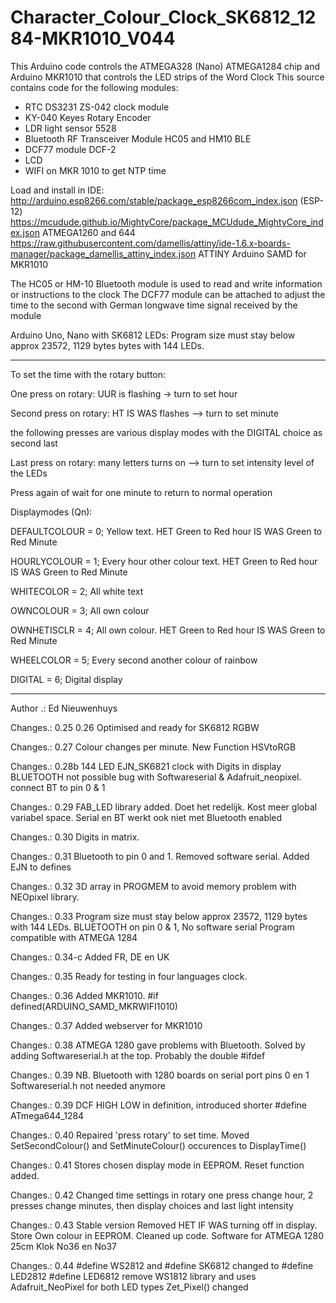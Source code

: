 # Character_Colour_Clock_SK6812_1284-MKR1010_V044
This Arduino code controls the ATMEGA328 (Nano) ATMEGA1284 chip and Arduino MKR1010 that controls the LED strips of the Word Clock
This source contains code for the following modules:  
- RTC DS3231 ZS-042 clock module
- KY-040 Keyes Rotary Encoder
- LDR light sensor 5528
- Bluetooth RF Transceiver Module HC05 and HM10 BLE
- DCF77 module DCF-2
- LCD
- WIFI on MKR 1010 to get NTP time

Load and install in IDE:
http://arduino.esp8266.com/stable/package_esp8266com_index.json  (ESP-12)
https://mcudude.github.io/MightyCore/package_MCUdude_MightyCore_index.json ATMEGA1260 and 644
https://raw.githubusercontent.com/damellis/attiny/ide-1.6.x-boards-manager/package_damellis_attiny_index.json ATTINY
Arduino SAMD for MKR1010

The HC05 or HM-10 Bluetooth module is used to read and write information or instructions to the clock
The DCF77 module can be attached to adjust the time to the second with German longwave time signal received by the module

Arduino Uno, Nano with SK6812 LEDs: Program size must stay below approx 23572, 1129 bytes bytes with 144 LEDs.
************************************************************************************
To set the time with the rotary button:

One press on rotary: UUR is flashing -> turn to set hour

Second press on rotary: HT IS WAS flashes --> turn to set minute

the following presses are various display modes with the DIGITAL choice as second last

Last press on rotary: many letters turns on --> turn to set intensity level of the LEDs

Press again of wait for one minute to return to normal operation

Displaymodes (Qn):

DEFAULTCOLOUR = 0; Yellow text.  HET Green to Red hour IS WAS Green to Red Minute

HOURLYCOLOUR  = 1; Every hour other colour text. HET Green to Red hour IS WAS Green to Red Minute

WHITECOLOR    = 2; All white text

OWNCOLOUR     = 3; All own colour

OWNHETISCLR   = 4; All own colour. HET Green to Red hour IS WAS Green to Red Minute

WHEELCOLOR    = 5; Every second another colour of rainbow

DIGITAL       = 6; Digital display

************************************************************************************
 Author .: Ed Nieuwenhuys
 
 Changes.: 0.25 0.26 Optimised and ready for SK6812 RGBW
 
 Changes.: 0.27 Colour changes per minute. New Function HSVtoRGB
 
 Changes.: 0.28b 144 LED EJN_SK6821 clock with Digits in display BLUETOOTH not possible bug with Softwareserial & Adafruit_neopixel. connect BT to pin 0 & 1
 
 Changes.: 0.29 FAB_LED library added. Doet het redelijk. Kost meer global variabel space. Serial en BT werkt ook niet met Bluetooth enabled
 
 Changes.: 0.30 Digits in matrix.
 
 Changes.: 0.31 Bluetooth to pin 0 and 1. Removed software serial. Added EJN to defines
 
 Changes.: 0.32 3D array in PROGMEM to avoid memory problem with NEOpixel library. 
 
 Changes.: 0.33 Program size must stay below approx 23572, 1129 bytes with 144 LEDs. BLUETOOTH on pin 0 & 1, No software serial
                Program compatible with ATMEGA 1284
                
 Changes.: 0.34-c Added FR, DE en UK
 
 Changes.: 0.35 Ready for testing in four languages clock.
 
 Changes.: 0.36 Added MKR1010.  #if defined(ARDUINO_SAMD_MKRWIFI1010)
 
 Changes.: 0.37 Added webserver for MKR1010
 
 Changes.: 0.38 ATMEGA 1280 gave problems with Bluetooth. Solved by adding Softwareserial.h at the top.  Probably the double #ifdef
 
 Changes.: 0.39 NB. Bluetooth with 1280 boards  on serial port pins  0 en 1 Softwareserial.h not needed anymore
 
 Changes.: 0.39 DCF HIGH LOW in definition, introduced shorter #define ATmega644_1284
 
 Changes.: 0.40 Repaired 'press rotary' to set time. Moved SetSecondColour() and SetMinuteColour() occurences to DisplayTime()
 
 Changes.: 0.41 Stores chosen display mode in EEPROM. Reset function added.
 
 Changes.: 0.42 Changed time settings in rotary one press change hour, 2 presses change minutes, then display choices and last light intensity
 
 Changes.: 0.43 Stable version Removed HET IF WAS turning off in display. Store Own colour in EEPROM. Cleaned up code. Software for ATMEGA 1280 25cm Klok No36 en No37
 
 Changes.: 0.44 #define WS2812 and #define SK6812 changed to #define LED2812 #define LED6812 remove WS1812 library and uses Adafruit_NeoPixel for both LED types
                Zet_Pixel() changed
